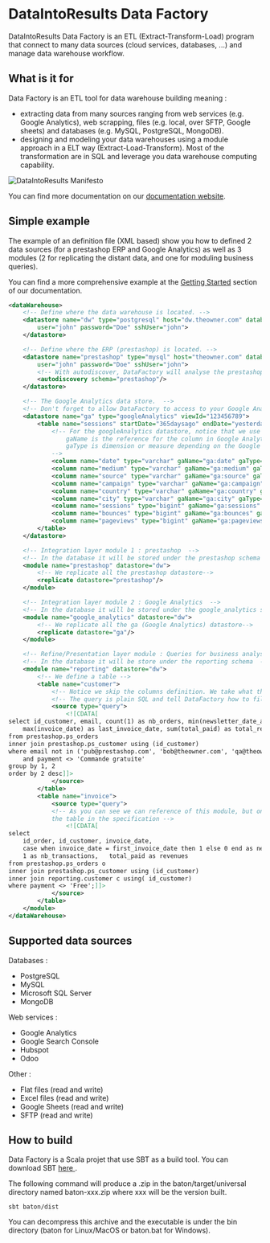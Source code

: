 # DataIntoResults Data Factory # 

DataIntoResults Data Factory is an ETL (Extract-Transform-Load) program that connect to many data sources (cloud services, databases, ...) and manage data warehouse workflow.


What is it for
---------------

Data Factory is an ETL tool for data warehouse building meaning :

* extracting data from many sources ranging from web services (e.g. Google Analytics), web scrapping, files (e.g. local, over SFTP, Google sheets) and databases (e.g. MySQL, PostgreSQL, MongoDB).
* designing and modeling your data warehouses using a module approach in a ELT way (Extract-Load-Transform). Most of the transformation are in SQL and leverage you data warehouse computing capability.

![DataIntoResults Manifesto](https://dataintoresults.com/docs/_images/mdw-white.png)

You can find more documentation on our [documentation website](https://dataintoresults.com/docs/).


Simple example
---------------

The example of an definition file (XML based) show you how to defined 2 data sources (for a prestashop ERP and Google Analytics) as well as 3 modules (2 for replicating the distant data, and one for moduling business queries).

You can find a more comprehensive example at the [Getting Started](https://dataintoresults.com/docs/getting_started.html) section of our documentation.

```xml
<dataWarehouse>
    <!-- Define where the data warehouse is located. -->
    <datastore name="dw" type="postgresql" host="dw.theowner.com" database="datawarehouse"
        user="john" password="Doe" sshUser="john">
    </datastore>

    <!-- Define where the ERP (prestashop) is located. -->
    <datastore name="prestashop" type="mysql" host="theowner.com" database="prestashop"
        user="john" password="Doe" sshUser="john">
        <!-- With autodiscover, DataFactory will analyse the prestashop schema of the database to get tables.  -->
        <autodiscovery schema="prestashop"/>
    </datastore>

    <!-- The Google Analytics data store.  -->
    <!-- Don't forget to allow DataFactory to access to your Google Analytics view.  -->
    <datastore name="ga" type="googleAnalytics" viewId="123456789">
        <table name="sessions" startDate="365daysago" endDate="yesterday">
            <!-- For the googleAnalytics datastore, notice that we use gaName and gaType.
                gaName is the reference for the column in Google Analytics.
                gaType is dimension or measure depending on the Google type.
            -->
            <column name="date" type="varchar" gaName="ga:date" gaType="dimension"/>
            <column name="medium" type="varchar" gaName="ga:medium" gaType="dimension"/>
            <column name="source" type="varchar" gaName="ga:source" gaType="dimension"/>
            <column name="campaign" type="varchar" gaName="ga:campaign" gaType="dimension"/>
            <column name="country" type="varchar" gaName="ga:country" gaType="dimension"/>
            <column name="city" type="varchar" gaName="ga:city" gaType="dimension"/>
            <column name="sessions" type="bigint" gaName="ga:sessions" gaType="measure"/>
            <column name="bounces" type="bigint" gaName="ga:bounces" gaType="measure"/>
            <column name="pageviews" type="bigint" gaName="ga:pageviews" gaType="measure"/>
        </table>
    </datastore>

    <!-- Integration layer module 1 : prestashop  -->
    <!-- In the database it will be stored under the prestashop schema  -->
    <module name="prestashop" datastore="dw">
        <!-- We replicate all the prestashop datastore-->
        <replicate datastore="prestashop"/>
    </module>

    <!-- Integration layer module 2 : Google Analytics  -->
    <!-- In the database it will be stored under the google_analytics schema  -->
    <module name="google_analytics" datastore="dw">
        <!-- We replicate all the ga (Google Analytics) datastore-->
        <replicate datastore="ga"/>
    </module>

    <!-- Refine/Presentation layer module : Queries for business analysts  -->
    <!-- In the database it will be store under the reporting schema  -->
    <module name="reporting" datastore="dw">
        <!-- We define a table -->
        <table name="customer">
            <!-- Notice we skip the columns definition. We take what the query will give us -->
            <!-- The query is plain SQL and tell DataFactory how to fill the table -->
            <source type="query">
                <![CDATA[
select id_customer, email, count(1) as nb_orders, min(newsletter_date_add) as newsletter_add, min(invoice_date) as first_invoice_date,
    max(invoice_date) as last_invoice_date, sum(total_paid) as total_revenues, min(total_paid) as smaller_invoice, max(total_paid) as larger_invoice, min(birthday) as birthday
from prestashop.ps_orders
inner join prestashop.ps_customer using (id_customer)
where email not in ('pub@prestashop.com', 'bob@theowner.com', 'qa@theowner.com' )
    and payment <> 'Commande gratuite'
group by 1, 2
order by 2 desc]]>
            </source>
        </table>
        <table name="invoice">
            <source type="query">
            <!-- As you can see we can reference of this module, but only if there are defined above
            the table in the specification -->
                <![CDATA[
select 
	id_order, id_customer, invoice_date, 
	case when invoice_date = first_invoice_date then 1 else 0 end as new_customer, 
	1 as nb_transactions,	total_paid as revenues
from prestashop.ps_orders o
inner join prestashop.ps_customer using (id_customer)
inner join reporting.customer c using( id_customer)
where payment <> 'Free';]]>
            </source>
        </table>
    </module>
</dataWarehouse>
```

Supported data sources
-----------------------

Databases :

* PostgreSQL
* MySQL
* Microsoft SQL Server
* MongoDB

Web services :

* Google Analytics
* Google Search Console
* Hubspot
* Odoo

Other : 

* Flat files (read and write)
* Excel files (read and write)
* Google Sheets (read and write)
* SFTP (read and write)

How to build
--------------

Data Factory is a Scala projet that use SBT as a build tool. You can download SBT [here ](https://www.scala-sbt.org/download.html).

The following command will produce a .zip in the baton/target/universal directory named baton-xxx.zip where xxx will be the version built.

```
sbt baton/dist
```

You can decompress this archive and the executable is under the bin directory (baton for Linux/MacOS or baton.bat for Windows).

